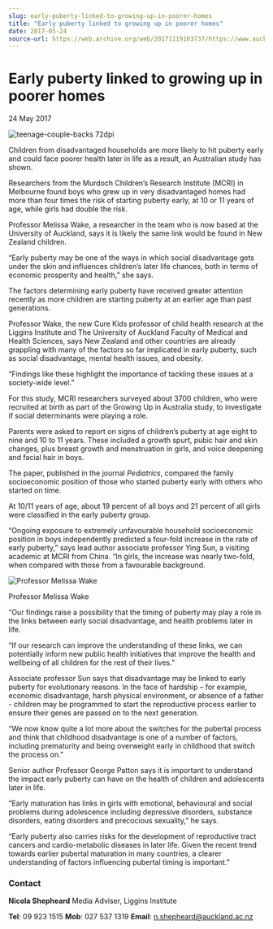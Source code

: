 ```yaml
---
slug: early-puberty-linked-to-growing-up-in-poorer-homes
title: "Early puberty linked to growing up in poorer homes"
date: 2017-05-24
source-url: https://web.archive.org/web/20171119163737/https://www.auckland.ac.nz/en/about/news-events-and-notices/news/news-2017/05/early-puberty-linked-to-growing-up-in-poorer-homes.html
---
```

Early puberty linked to growing up in poorer homes
==================================================

24 May 2017

![teenage-couple-backs 72dpi](https://www.auckland.ac.nz/en/about/news-events-and-notices/news/news-2017/05/early-puberty-linked-to-growing-up-in-poorer-homes/_jcr_content/par/textimage/image.img.jpg/1495578797734.jpg "teenage-couple-backs 72dpi")

Children from disadvantaged households are more likely to hit puberty early and could face poorer health later in life as a result, an Australian study has shown.

Researchers from the Murdoch Children’s Research Institute (MCRI) in Melbourne found boys who grew up in very disadvantaged homes had more than four times the risk of starting puberty early, at 10 or 11 years of age, while girls had double the risk.

Professor Melissa Wake, a researcher in the team who is now based at the University of Auckland, says it is likely the same link would be found in New Zealand children.

“Early puberty may be one of the ways in which social disadvantage gets under the skin and influences children’s later life chances, both in terms of economic prosperity and health,” she says.

The factors determining early puberty have received greater attention recently as more children are starting puberty at an earlier age than past generations.

Professor Wake, the new Cure Kids professor of child health research at the Liggins Institute and The University of Auckland Faculty of Medical and Health Sciences, says New Zealand and other countries are already grappling with many of the factors so far implicated in early puberty, such as social disadvantage, mental health issues, and obesity.

“Findings like these highlight the importance of tackling these issues at a society-wide level.”

For this study, MCRI researchers surveyed about 3700 children, who were recruited at birth as part of the Growing Up in Australia study, to investigate if social determinants were playing a role.

Parents were asked to report on signs of children’s puberty at age eight to nine and 10 to 11 years. These included a growth spurt, pubic hair and skin changes, plus breast growth and menstruation in girls, and voice deepening and facial hair in boys.

The paper, published in the journal _Pediatrics_, compared the family socioeconomic position of those who started puberty early with others who started on time.

At 10/11 years of age, about 19 percent of all boys and 21 percent of all girls were classified in the early puberty group.

“Ongoing exposure to extremely unfavourable household socioeconomic position in boys independently predicted a four-fold increase in the rate of early puberty,” says lead author associate professor Ying Sun, a visiting academic at MCRI from China. “In girls, the increase was nearly two-fold, when compared with those from a favourable background.

![Professor Melissa Wake](https://www.auckland.ac.nz/en/about/news-events-and-notices/news/news-2017/05/early-puberty-linked-to-growing-up-in-poorer-homes/_jcr_content/par/textimage_0/image.img.jpg/1495589198022.jpg "Professor Melissa Wake")

Professor Melissa Wake

“Our findings raise a possibility that the timing of puberty may play a role in the links between early social disadvantage, and health problems later in life.

“If our research can improve the understanding of these links, we can potentially inform new public health initiatives that improve the health and wellbeing of all children for the rest of their lives.”

Associate professor Sun says that disadvantage may be linked to early puberty for evolutionary reasons. In the face of hardship – for example, economic disadvantage, harsh physical environment, or absence of a father - children may be programmed to start the reproductive process earlier to ensure their genes are passed on to the next generation.

“We now know quite a lot more about the switches for the pubertal process and think that childhood disadvantage is one of a number of factors, including prematurity and being overweight early in childhood that switch the process on.”

Senior author Professor George Patton says it is important to understand the impact early puberty can have on the health of children and adolescents later in life.

“Early maturation has links in girls with emotional, behavioural and social problems during adolescence including depressive disorders, substance disorders, eating disorders and precocious sexuality,” he says.

“Early puberty also carries risks for the development of reproductive tract cancers and cardio-metabolic diseases in later life. Given the recent trend towards earlier pubertal maturation in many countries, a clearer understanding of factors influencing pubertal timing is important.”

### **Contact**

**Nicola Shepheard** Media Adviser, Liggins Institute

**Tel**: 09 923 1515 **Mob**: 027 537 1319 **Email**: n.shepheard@auckland.ac.nz